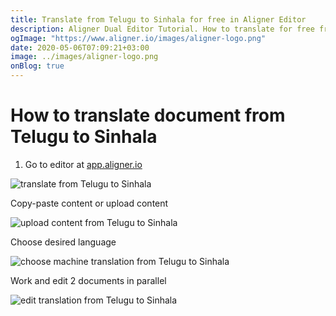 ```yaml
---
title: Translate from Telugu to Sinhala for free in Aligner Editor
description: Aligner Dual Editor Tutorial. How to translate for free from Telugu to Sinhala. Aligner is multilingual document management platform. 
ogImage: "https://www.aligner.io/images/aligner-logo.png"
date: 2020-05-06T07:09:21+03:00
image: ../images/aligner-logo.png
onBlog: true
---
```


# How to translate document from Telugu to Sinhala

1. Go to editor at [app.aligner.io](https://app.aligner.io "Aligner App web page")

![translate from Telugu to Sinhala](../aligner-blank-editor.png "translate from Telugu to Sinhala")

Copy-paste content or upload content

![upload content from Telugu to Sinhala](../aligner-uploaded-document.png "upload content from Telugu to Sinhala")

Choose desired language

![choose machine translation from Telugu to Sinhala](../aligner-language-dropdown.png "choose machine translation from Telugu to Sinhala")

Work and edit 2 documents in parallel

![edit translation from Telugu to Sinhala](../aligner-double-sitded-editor.png "edit translation from Telugu to Sinhala")

